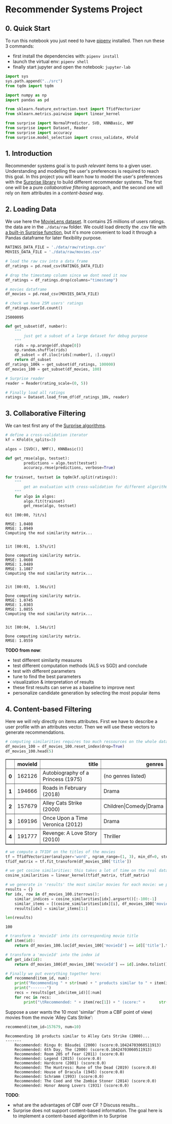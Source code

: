 # Recommender Systems Project

## 0. Quick Start
To run this notebook you just need to have [pipenv](https://github.com/pypa/pipenv) installed.
Then run these 3 commands:
- first install the dependencies with: `pipenv install`
- launch the virtual env: `pipenv shell`
- finally start jupyter and open the notebook: `jupyter-lab`


```python
import sys
sys.path.append("../src")
from tqdm import tqdm

import numpy as np
import pandas as pd

from sklearn.feature_extraction.text import TfidfVectorizer
from sklearn.metrics.pairwise import linear_kernel 

from surprise import NormalPredictor, SVD, KNNBasic, NMF
from surprise import Dataset, Reader
from surprise import accuracy
from surprise.model_selection import cross_validate, KFold
```

## 1. Introduction
Recommender systems goal is to push *relevant* items to a given user. Understanding and modelling the user's preferences is required to reach this goal. In this project you will learn how to model the user's preferences with the [Surprise library](http://surpriselib.com/) to build different recommender systems. The first one will be a pure *collaborative filtering* approach, and the second one will rely on item attributes in a *content-based* way.

## 2. Loading Data
We use here the [MovieLens dataset](https://grouplens.org/datasets/movielens/). It contains 25 millions of users ratings. the data are in the `./data/raw` folder. We could load directly the .csv file with [a built-in Surprise function](https://github.com/NicolasHug/Surprise/blob/ef3ed6e98304dbf8d033c8eee741294b05b5ba07/surprise/dataset.py#L105), but it's more convenient to load it through a Pandas dataframe for later flexibility purpose.


```python
RATINGS_DATA_FILE = './data/raw/ratings.csv'
MOVIES_DATA_FILE = './data/raw/movies.csv'
```


```python
# load the raw csv into a data_frame
df_ratings = pd.read_csv(RATINGS_DATA_FILE)

# drop the timestamp column since we dont need it now
df_ratings = df_ratings.drop(columns="timestamp")

# movies dataframe
df_movies = pd.read_csv(MOVIES_DATA_FILE)
```


```python
# check we have 25M users' ratings
df_ratings.userId.count()
```




    25000095




```python
def get_subset(df, number):
    """
        just get a subset of a large dataset for debug purpose
    """
    rids = np.arange(df.shape[0])
    np.random.shuffle(rids)
    df_subset = df.iloc[rids[:number], :].copy()
    return df_subset
df_ratings_100k = get_subset(df_ratings, 100000)
df_movies_100 = get_subset(df_movies, 100)
```


```python
# Surprise reader
reader = Reader(rating_scale=(0, 5))

# Finally load all ratings
ratings = Dataset.load_from_df(df_ratings_10k, reader)
```

## 3. Collaborative Filtering
We can test first any of the [Surprise algorithms](https://surprise.readthedocs.io/en/stable/prediction_algorithms_package.html).


```python
# define a cross-validation iterator
kf = KFold(n_splits=3)

algos = [SVD(), NMF(), KNNBasic()]    
```


```python
def get_rmse(algo, testset):
        predictions = algo.test(testset)
        accuracy.rmse(predictions, verbose=True)
        
for trainset, testset in tqdm(kf.split(ratings)): 
    """
        get an evaluation with cross-validation for different algorithms
    """  
    for algo in algos:
        algo.fit(trainset)
        get_rmse(algo, testset)
```

    0it [00:00, ?it/s]

    RMSE: 1.0408
    RMSE: 1.0949
    Computing the msd similarity matrix...


    1it [00:01,  1.57s/it]

    Done computing similarity matrix.
    RMSE: 1.0608
    RMSE: 1.0489
    RMSE: 1.1087
    Computing the msd similarity matrix...


    2it [00:03,  1.56s/it]

    Done computing similarity matrix.
    RMSE: 1.0745
    RMSE: 1.0303
    RMSE: 1.0855
    Computing the msd similarity matrix...


    3it [00:04,  1.54s/it]

    Done computing similarity matrix.
    RMSE: 1.0559


    


**TODO from now**: 
- test different similarity measures
- test different computation methods (ALS vs SGD) and conclude
- test with different parameters
- tune to find the best parameters
- visualization & interpretation of results
- these first results can serve as a baseline to improve next
- personalize candidate generation by selecting the most popular items  

## 4. Content-based Filtering
Here we will rely directly on items attributes. First we have to describe a user profile with an attributes vector. Then we will use these vectors to generate recommendations.


```python
# computing similarities requires too much ressources on the whole dataset, so we take the subset with 100 items
df_movies_100 = df_movies_100.reset_index(drop=True)
df_movies_100.head(5)
```




<div>
<style scoped>
    .dataframe tbody tr th:only-of-type {
        vertical-align: middle;
    }

    .dataframe tbody tr th {
        vertical-align: top;
    }

    .dataframe thead th {
        text-align: right;
    }
</style>
<table border="1" class="dataframe">
  <thead>
    <tr style="text-align: right;">
      <th></th>
      <th>movieId</th>
      <th>title</th>
      <th>genres</th>
    </tr>
  </thead>
  <tbody>
    <tr>
      <th>0</th>
      <td>162126</td>
      <td>Autobiography of a Princess (1975)</td>
      <td>(no genres listed)</td>
    </tr>
    <tr>
      <th>1</th>
      <td>194666</td>
      <td>Roads in February (2018)</td>
      <td>Drama</td>
    </tr>
    <tr>
      <th>2</th>
      <td>157679</td>
      <td>Alley Cats Strike (2000)</td>
      <td>Children|Comedy|Drama</td>
    </tr>
    <tr>
      <th>3</th>
      <td>169196</td>
      <td>Once Upon a Time Veronica (2012)</td>
      <td>Drama</td>
    </tr>
    <tr>
      <th>4</th>
      <td>191777</td>
      <td>Revenge: A Love Story (2010)</td>
      <td>Thriller</td>
    </tr>
  </tbody>
</table>
</div>




```python
# we compute a TFIDF on the titles of the movies
tf = TfidfVectorizer(analyzer='word', ngram_range=(1, 3), min_df=0, stop_words='english')
tfidf_matrix = tf.fit_transform(df_movies_100['title'])
```


```python
# we get cosine similarities: this takes a lot of time on the real dataset
cosine_similarities = linear_kernel(tfidf_matrix, tfidf_matrix)
```


```python
# we generate in 'results' the most similar movies for each movie: we put a pair (score, movie_id)
results = {}
for idx, row in df_movies_100.iterrows():
    similar_indices = cosine_similarities[idx].argsort()[:-100:-1] 
    similar_items = [(cosine_similarities[idx][i], df_movies_100['movieId'].loc[[i]].tolist()[0]) for i in similar_indices] 
    results[idx] = similar_items[1:]
```


```python
len(results)
```




    100




```python
# transform a 'movieId' into its corresponding movie title
def item(id):  
    return df_movies_100.loc[df_movies_100['movieId'] == id]['title'].tolist()[0].split(' - ')[0] 
```


```python
# transform a 'movieId' into the index id
def get_idx(id):
    return df_movies_100[df_movies_100['movieId'] == id].index.tolist()[0]
```


```python
# Finally we put everything together here:
def recommend(item_id, num):
    print("Recommending " + str(num) + " products similar to " + item(item_id) + "...")   
    print("-------")    
    recs = results[get_idx(item_id)][:num]   
    for rec in recs: 
        print("\tRecommended: " + item(rec[1]) + " (score:" +      str(rec[0]) + ")")
```

Suppose a user wants the 10 most 'similar' (from a CBF point of view) movies from the movie 'Alley Cats Strike':


```python
recommend(item_id=157679, num=10)
```

    Recommending 10 products similar to Alley Cats Strike (2000)...
    -------
    	Recommended: Ringu 0: Bâsudei (2000) (score:0.10424703060511913)
    	Recommended: 6th Day, The (2000) (score:0.10424703060511913)
    	Recommended: Room 205 of Fear (2011) (score:0.0)
    	Recommended: Legend (2015) (score:0.0)
    	Recommended: Hardcore (2001) (score:0.0)
    	Recommended: The Huntress: Rune of the Dead (2019) (score:0.0)
    	Recommended: House of Dracula (1945) (score:0.0)
    	Recommended: Schramm (1993) (score:0.0)
    	Recommended: The Coed and the Zombie Stoner (2014) (score:0.0)
    	Recommended: Honor Among Lovers (1931) (score:0.0)


**TODO**:
- what are the advantages of CBF over CF ? Discuss results...
- Surprise does not support content-based information. The goal here is to implement a content-based algorithm in to Surprise


